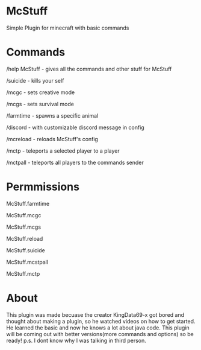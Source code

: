 # McStuff
Simple Plugin for minecraft with basic commands


# Commands

/help McStuff - gives all the commands and other stuff for McStuff

/suicide - kills your self

/mcgc - sets creative mode

/mcgs - sets survival mode

/farmtime - spawns a specific animal

/discord - with customizable discord message in config

/mcreload - reloads McStuff's config

/mctp - teleports a selected player to a player

/mctpall - teleports all players to the commands sender


# Permmissions

McStuff.farmtime

McStuff.mcgc

McStuff.mcgs

McStuff.reload

McStuff.suicide

McStuff.mcstpall

McStuff.mctp

# About

This plugin was made becuase the creator KingData69-x got bored and thought about making a plugin, so he watched videos on how to get started. He learned the basic and now he knows a lot about java code. This plugin will be coming out with better versions(more commands and options) so be ready! p.s. I dont know why I was talking in third person.
